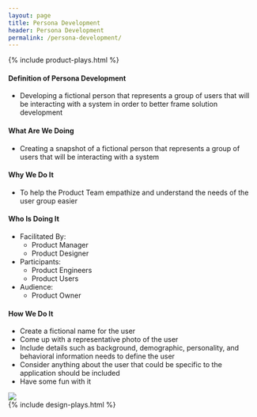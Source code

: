 ```yaml
---
layout: page
title: Persona Development
header: Persona Development
permalink: /persona-development/
---
```

<div class="row">
    <div class="col-md-3">
        {% include product-plays.html %}
    </div>
    <div class="col-md-6">
    <h4 class="Definition" id="Definition">
            Definition of Persona Development
        </h4>
        <ul>
            <li>
                Developing a fictional person that represents a group of users that will be interacting with a system in order to better frame solution development
            </li>
        </ul>
        <h4 class="What" id="What">
            What Are We Doing
        </h4>
            <ul>
                <li>
                   Creating a snapshot of a fictional person that represents a group of users that will be interacting with a system
                </li>
            </ul>
        <h4 class="Why" id="Why">
            Why We Do It
        </h4>
            <ul>
                <li>
                   To help the Product Team empathize and understand the needs of the user group easier
                </li>
            </ul>
        <h4 class="Who" id="Who">
            Who Is Doing It
        </h4>
        <ul>
            <li>Facilitated By:
                <ul>
                    <li>Product Manager</li>
                    <li>Product Designer</li>
                </ul>
            </li>
            <li>Participants:
                <ul>
                    <li>Product Engineers</li>
                    <li>Product Users</li>
                </ul>
            </li>
            <li>Audience:
                <ul>
                    <li>Product Owner</li>
                </ul>
            </li>
        </ul>
<h4 class="How" id="How">
    How We Do It
</h4>
<ul>
    <li>Create a fictional name for the user</li>
    <li>Come up with a representative photo of the user</li>
    <li>Include details such as background, demographic, personality, and behavioral information needs to define the user</li>
    <li>Consider anything about the user that could be specific to the application should be included</li>
    <li>Have some fun with it</li>
</ul>
<img src="../images/ux_persona.png"/>
    </div>
    <div class="col-md-3">
        {% include design-plays.html %}
    </div>
</div>
